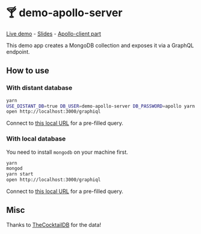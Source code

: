 # 🍸 demo-apollo-server

[Live demo](<https://demo-apollo-server.herokuapp.com/graphiql?query=query%20%7B%0A%09cocktails%20%7B%0A%20%20%23%20cocktails(ingredient%3A%20%22Vodka%22)%20%7B%0A%20%20%20%20name%0A%20%20%20%20imageURL%0A%20%20%20%20likes%0A%20%20%20%20glassType%0A%20%20%20%20instructions%0A%20%20%20%20ingredients%20%7B%0A%20%20%20%20%20%20name%0A%20%20%20%20%20%20quantity%0A%20%20%20%20%7D%0A%20%20%7D%0A%7D>) - [Slides](https://slides-apollo-server.netlify.com/) - [Apollo-client part](https://github.com/adrienharnay/demo-apollo-client)

This demo app creates a MongoDB collection and exposes it via a GraphQL endpoint.

## How to use

### With distant database

```bash
yarn
USE_DISTANT_DB=true DB_USER=demo-apollo-server DB_PASSWORD=apollo yarn start
open http://localhost:3000/graphiql
```

Connect to [this local URL](<http://localhost:3000/graphiql?query=query%20%7B%0A%09cocktails%20%7B%0A%20%20%23%20cocktails(ingredient%3A%20%22Vodka%22)%20%7B%0A%20%20%20%20name%0A%20%20%20%20imageURL%0A%20%20%20%20likes%0A%20%20%20%20glassType%0A%20%20%20%20instructions%0A%20%20%20%20ingredients%20%7B%0A%20%20%20%20%20%20name%0A%20%20%20%20%20%20quantity%0A%20%20%20%20%7D%0A%20%20%7D%0A%7D>) for a pre-filled query.

### With local database

You need to install `mongodb` on your machine first.

```bash
yarn
mongod
yarn start
open http://localhost:3000/graphiql
```

Connect to [this local URL](<http://localhost:3000/graphiql?query=query%20%7B%0A%09cocktails%20%7B%0A%20%20%23%20cocktails(ingredient%3A%20%22Vodka%22)%20%7B%0A%20%20%20%20name%0A%20%20%20%20imageURL%0A%20%20%20%20likes%0A%20%20%20%20glassType%0A%20%20%20%20instructions%0A%20%20%20%20ingredients%20%7B%0A%20%20%20%20%20%20name%0A%20%20%20%20%20%20quantity%0A%20%20%20%20%7D%0A%20%20%7D%0A%7D>) for a pre-filled query.

## Misc

Thanks to [TheCocktailDB](http://www.thecocktaildb.com/) for the data!

